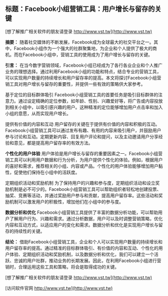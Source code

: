 ## **标题：Facebook小组营销工具：用户增长与留存的关键**

[想了解推广相关软件的朋友请登录 http://www.vst.tw](http://www.vst.tw)

**摘要：**
随着社交媒体的不断发展，Facebook成为全球最大的社交平台之一。其中，Facebook小组作为一个强大的社群聚集地，为企业和个人提供了极大的商机。而在Facebook小组中，营销工具的使用成为了用户增长与留存的关键。

**引言：**
在当今数字营销领域，Facebook小组已经成为了各行各业企业和个人推广业务的理想选择。通过利用Facebook小组的功能和特点，结合专业的营销工具，可以实现用户数量的持续增长和用户留存率的提高。本文将探讨Facebook小组营销工具对用户增长与留存的重要性，并提供一些有效的策略供大家参考。

基于定位的目标群体吸引
Facebook小组营销工具的首要任务是吸引目标群体的注意力。通过设定精确的定位参数，如年龄、性别、兴趣爱好等，将广告或内容投放到相关小组中，以吸引感兴趣的用户。这种精准的定位能够增加用户点击率和加入小组的意愿，从而实现用户增长。

提供有价值的内容和互动
用户留存的关键在于提供有价值的内容和积极的互动。Facebook小组营销工具可以通过发布有趣、有用的内容来吸引用户，并鼓励用户参与讨论和互动。定期更新内容、回复用户评论和提问，以及主动邀请用户分享经验和意见，都是提高用户留存率的有效方法。

**个性化的用户体验**
用户体验是用户增长与留存的重要因素之一。Facebook小组营销工具可以利用用户数据和行为分析，为用户提供个性化的体验。例如，根据用户的喜好和需求，推荐相关的小组、内容或产品。个性化的用户体验能够增加用户黏性，促使他们保持在小组中的活跃度。

定期组织活动和奖励机制
为了保持用户的兴趣和参与度，定期组织活动和设立奖励机制是必不可少的。Facebook小组营销工具可以帮助组织者轻松地创建投票、抽奖、竞赛等活动，并通过奖励用户参与和贡献，提高用户留存率。这些活动和奖励机制可以激发用户的积极性，增加他们在小组中的参与度。

**数据分析和优化**
Facebook小组营销工具提供了丰富的数据分析功能，可以帮助用户了解用户行为、兴趣和需求。通过分析数据，用户可以及时调整营销策略，优化内容和互动方式，以适应用户的变化和需求。数据分析和优化是实现用户增长与留存的持续性的关键。

**结论：**
借助Facebook小组营销工具，企业和个人可以实现用户数量的持续增长和用户留存率的提高。通过精准的目标群体吸引、有价值的内容和互动、个性化的用户体验、定期组织活动和奖励机制，以及数据分析和优化，我们可以建立一个活跃、忠诚的用户社群，推动业务的长期发展。因此，在利用Facebook小组进行营销时，合理运用这些工具和策略，将会是取得成功的关键。

[想了解推广相关软件的朋友请登录 http://www.vst.tw](http://www.vst.tw)


[访问软件官网 http://www.vst.tw](http://www.vst.tw)
